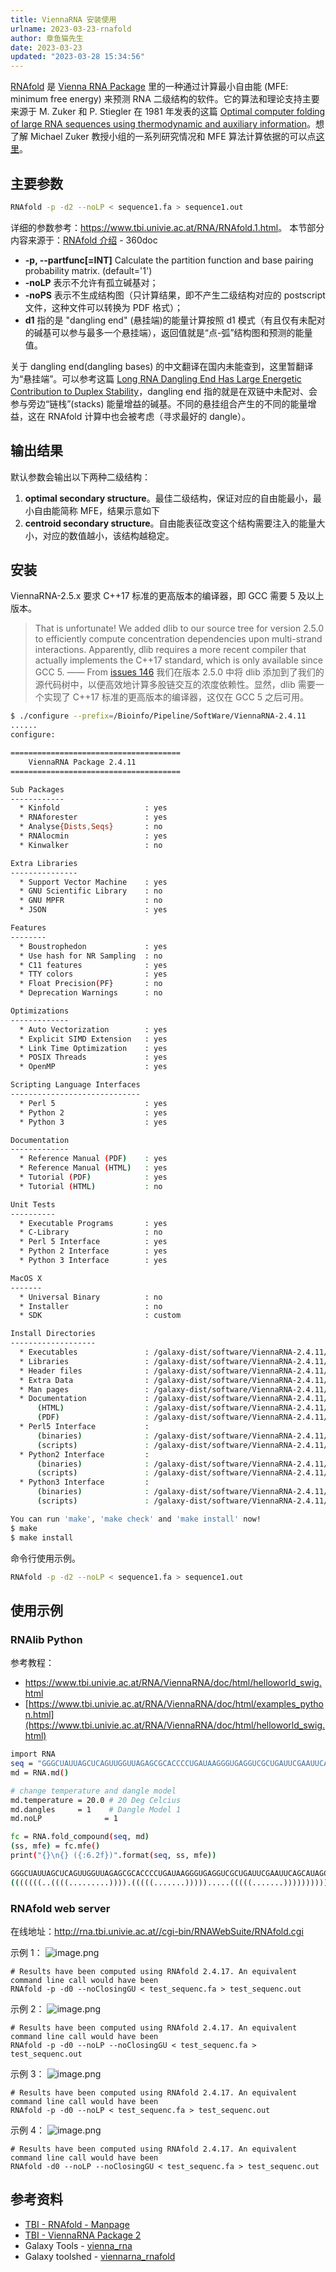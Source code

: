 ```yaml
---
title: ViennaRNA 安装使用
urlname: 2023-03-23-rnafold
author: 章鱼猫先生
date: 2023-03-23
updated: "2023-03-28 15:34:56"
---
```


[RNAfold](http://www.tbi.univie.ac.at/~ivo/RNA/man/RNAfold.html) 是 [Vienna RNA Package](http://www.tbi.univie.ac.at/~ivo/RNA/index.html) 里的一种通过计算最小自由能 (MFE: minimum free energy) 来预测 RNA 二级结构的软件。它的算法和理论支持主要来源于 M. Zuker 和 P. Stiegler 在 1981 年发表的这篇 [Optimal computer folding of large RNA sequences using thermodynamic and auxiliary information](http://nar.oxfordjournals.org/content/9/1/133.short)。想了解 Michael Zuker 教授小组的一系列研究情况和 MFE 算法计算依据的可以点[这里](http://www.bioinfo.rpi.edu/zukerm/rna/energy/)。

<!-- more -->

## 主要参数

```bash
RNAfold -p -d2 --noLP < sequence1.fa > sequence1.out
```

详细的参数参考：<https://www.tbi.univie.ac.at/RNA/RNAfold.1.html>。
本节部分内容来源于：[RNAfold 介绍](http://www.360doc.com/content/16/0114/00/28449293_527768719.shtml) - 360doc

- **-p, --partfunc[=INT]** Calculate the partition function and base pairing probability matrix. (default='1')
- **-noLP** 表示不允许有孤立碱基对；
- **-noPS** 表示不生成结构图（只计算结果，即不产生二级结构对应的 postscript 文件，这种文件可以转换为 PDF 格式）；
- **d1** 指的是 "dangling end" (悬挂端)的能量计算按照 d1 模式（有且仅有未配对的碱基可以参与最多一个悬挂端），返回值就是“点-弧”结构图和预测的能量值。

关于 dangling end(dangling bases) 的中文翻译在国内未能查到，这里暂翻译为“悬挂端”。可以参考这篇 [Long RNA Dangling End Has Large Energetic Contribution to Duplex Stability](http://pubs.acs.org/doi/abs/10.1021/ja0255406)，dangling end 指的就是在双链中未配对、会参与旁边“链栈”(stacks) 能量增益的碱基。不同的悬挂组合产生的不同的能量增益，这在 RNAfold 计算中也会被考虑（寻求最好的 dangle）。

## 输出结果

默认参数会输出以下两种二级结构：

1. **optimal secondary structure**。最佳二级结构，保证对应的自由能最小，最小自由能简称 MFE，结果示意如下
2. **centroid secondary structure**。自由能表征改变这个结构需要注入的能量大小，对应的数值越小，该结构越稳定。

## 安装

ViennaRNA-2.5.x 要求 C++17 标准的更高版本的编译器，即 GCC 需要 5 及以上版本。

> That is unfortunate! We added dlib to our source tree for version 2.5.0 to efficiently compute concentration dependencies upon multi-strand interactions. Apparently, dlib requires a more recent compiler that actually implements the C++17 standard, which is only available since GCC 5. —— From [issues 146](https://github.com/ViennaRNA/ViennaRNA/issues/146)
> 我们在版本 2.5.0 中将 dlib 添加到了我们的源代码树中，以便高效地计算多股链交互的浓度依赖性。显然，dlib 需要一个实现了 C++17 标准的更高版本的编译器，这仅在 GCC 5 之后可用。

```bash
$ ./configure --prefix=/Bioinfo/Pipeline/SoftWare/ViennaRNA-2.4.11
......
configure:

======================================
    ViennaRNA Package 2.4.11
======================================

Sub Packages
------------
  * Kinfold                   : yes
  * RNAforester               : yes
  * Analyse{Dists,Seqs}       : no
  * RNAlocmin                 : yes
  * Kinwalker                 : no

Extra Libraries
---------------
  * Support Vector Machine    : yes
  * GNU Scientific Library    : no
  * GNU MPFR                  : no
  * JSON                      : yes

Features
--------
  * Boustrophedon             : yes
  * Use hash for NR Sampling  : no
  * C11 features              : yes
  * TTY colors                : yes
  * Float Precision(PF}       : no
  * Deprecation Warnings      : no

Optimizations
-------------
  * Auto Vectorization        : yes
  * Explicit SIMD Extension   : yes
  * Link Time Optimization    : yes
  * POSIX Threads             : yes
  * OpenMP                    : yes

Scripting Language Interfaces
-----------------------------
  * Perl 5                    : yes
  * Python 2                  : yes
  * Python 3                  : yes

Documentation
-------------
  * Reference Manual (PDF)    : yes
  * Reference Manual (HTML)   : yes
  * Tutorial (PDF)            : yes
  * Tutorial (HTML)           : no

Unit Tests
----------
  * Executable Programs       : yes
  * C-Library                 : no
  * Perl 5 Interface          : yes
  * Python 2 Interface        : yes
  * Python 3 Interface        : yes

MacOS X
-------
  * Universal Binary          : no
  * Installer                 : no
  * SDK                       : custom

Install Directories
-------------------
  * Executables               : /galaxy-dist/software/ViennaRNA-2.4.11/bin
  * Libraries                 : /galaxy-dist/software/ViennaRNA-2.4.11/lib
  * Header files              : /galaxy-dist/software/ViennaRNA-2.4.11/include
  * Extra Data                : /galaxy-dist/software/ViennaRNA-2.4.11/share
  * Man pages                 : /galaxy-dist/software/ViennaRNA-2.4.11/share/man
  * Documentation             : /galaxy-dist/software/ViennaRNA-2.4.11/share/doc/ViennaRNA
      (HTML)                  : /galaxy-dist/software/ViennaRNA-2.4.11/share/doc/ViennaRNA/html
      (PDF)                   : /galaxy-dist/software/ViennaRNA-2.4.11/share/doc/ViennaRNA
  * Perl5 Interface           :
      (binaries)              : /galaxy-dist/software/ViennaRNA-2.4.11/lib/perl5/site_perl/5.26.1/x86_64-linux-thread-multi
      (scripts)               : /galaxy-dist/software/ViennaRNA-2.4.11/lib/perl5/site_perl/5.26.1
  * Python2 Interface         :
      (binaries)              : /galaxy-dist/software/ViennaRNA-2.4.11/lib/python2.7/site-packages
      (scripts)               : /galaxy-dist/software/ViennaRNA-2.4.11/lib/python2.7/site-packages
  * Python3 Interface         :
      (binaries)              : /galaxy-dist/software/ViennaRNA-2.4.11/lib/python3.6/site-packages
      (scripts)               : /galaxy-dist/software/ViennaRNA-2.4.11/lib/python3.6/site-packages

You can run 'make', 'make check' and 'make install' now!
$ make
$ make install
```

命令行使用示例。

```bash
RNAfold -p -d2 --noLP < sequence1.fa > sequence1.out
```

## 使用示例

### RNAlib Python

参考教程：

- <https://www.tbi.univie.ac.at/RNA/ViennaRNA/doc/html/helloworld_swig.html>
- [https://www.tbi.univie.ac.at/RNA/ViennaRNA/doc/html/examples_python.html](https://www.tbi.univie.ac.at/RNA/ViennaRNA/doc/html/helloworld_swig.html)

```bash
import RNA
seq = "GGGCUAUUAGCUCAGUUGGUUAGAGCGCACCCCUGAUAAGGGUGAGGUCGCUGAUUCGAAUUCAGCAUAGCCCA"
md = RNA.md()

# change temperature and dangle model
md.temperature = 20.0 # 20 Deg Celcius
md.dangles     = 1    # Dangle Model 1
md.noLP 			 = 1

fc = RNA.fold_compound(seq, md)
(ss, mfe) = fc.mfe()
print("{}\n{} ({:6.2f})".format(seq, ss, mfe))
```

```bash
GGGCUAUUAGCUCAGUUGGUUAGAGCGCACCCCUGAUAAGGGUGAGGUCGCUGAUUCGAAUUCAGCAUAGCCCA
(((((((..((((.........)))).(((((.......))))).....(((((.......)))))))))))). (-28.90)
```

### RNAfold web server

在线地址：<http://rna.tbi.univie.ac.at//cgi-bin/RNAWebSuite/RNAfold.cgi>

示例 1：
![image.png](https://shub.weiyan.tech/yuque/elog-cookbook-img/FqdBJC73kXJEmu4h5-dWleK6XTLg.png)
```
# Results have been computed using RNAfold 2.4.17. An equivalent command line call would have been
RNAfold -p -d0 --noClosingGU < test_sequenc.fa > test_sequenc.out
```

示例 2：
![image.png](https://shub.weiyan.tech/yuque/elog-cookbook-img/Fn1Zxi2EcpABRUbp2aRiASnbNAsj.png)
```
# Results have been computed using RNAfold 2.4.17. An equivalent command line call would have been
RNAfold -p -d0 --noLP --noClosingGU < test_sequenc.fa > test_sequenc.out
```

示例 3：
![image.png](https://shub.weiyan.tech/yuque/elog-cookbook-img/Fjnn3YPiIep8j2d385rQImBdSS7g.png)
```
# Results have been computed using RNAfold 2.4.17. An equivalent command line call would have been
RNAfold -p -d0 --noLP < test_sequenc.fa > test_sequenc.out
```

示例 4：
![image.png](https://shub.weiyan.tech/yuque/elog-cookbook-img/Fi7T_M6QDREBaMm3NgjBxfVFvSeT.png)
```
# Results have been computed using RNAfold 2.4.17. An equivalent command line call would have been
RNAfold -d0 --noLP --noClosingGU < test_sequenc.fa > test_sequenc.out
```

## 参考资料

- [TBI - RNAfold - Manpage](https://www.tbi.univie.ac.at/RNA/RNAfold.1.html)
- [TBI - ViennaRNA Package 2](http://www.tbi.univie.ac.at/RNA/)
- Galaxy Tools - [vienna_rna](https://github.com/bgruening/galaxytools/tree/master/tools/rna_tools/vienna_rna)
- Galaxy toolshed - [viennarna_rnafold](https://toolshed.g2.bx.psu.edu/repos/rnateam/viennarna_rnafold)
